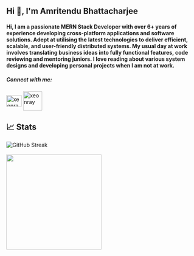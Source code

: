 <h2 align="leftr">Hi 👋, I'm Amritendu Bhattacharjee</h1>
<h4 align="leftr">Hi, I am a passionate MERN Stack Developer with over 6+ years of experience developing cross-platform applications and software solutions. Adept at utilising the latest technologies to deliver efficient, scalable, and user-friendly distributed systems. My usual day at work involves translating business ideas into fully functional features, code reviewing and mentoring juniors. I love reading about various system designs and developing personal projects when I am not at work.</h4>

<h5 align="left">Connect with me:</h3>
<p align="left">
<a href="https://linkedin.com/in/xeonray" target="blank"><img align="center" src="https://raw.githubusercontent.com/rahuldkjain/github-profile-readme-generator/master/src/images/icons/Social/linked-in-alt.svg" alt="xeonray" height="30" width="40" /></a>
<a href="https://www.amritendu.com/" target="blank"><img align="center" src="https://www.amritendu.com/logo_light.svg" alt="xeonray" height="50" width="50" /></a>
</p>

<h2 id="📈-stats">📈 Stats</h2>
<div align=left>
  
<!--[![GitHub Streak](https://streak-stats.demolab.com?user=jackgraymer&theme=dark&border_radius=5&date_format=j%20M%5B%20Y%5D)](https://git.io/streak-stats)-->

<img src="https://streak-stats.demolab.com?user=xeonray-origin&theme=dark&border_radius=5&date_format=j%20M%5B%20Y%5D" alt="GitHub Streak" />

<br>
 
<br>

<img height="250" width="auto" src="https://github-readme-stats-jackgraymer.vercel.app/api/top-langs/?username=xeonray-origin&layout=compact&custom_title=Most%20used%20languages&langs_count=10&include_all_commits=true&hide_progress=false&hide_border=false&theme=dark&hide=">

</div>

